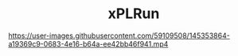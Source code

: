 <h1 align=center>xPLRun</h1>

https://user-images.githubusercontent.com/59109508/145353864-a19369c9-0683-4e16-b64a-ee42bb46f941.mp4


